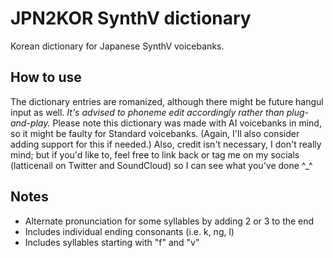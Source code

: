 # JPN2KOR SynthV dictionary
Korean dictionary for Japanese SynthV voicebanks.
## How to use
The dictionary entries are romanized, although there might be future hangul input as well. *It's advised to phoneme edit accordingly rather than plug-and-play.* Please note this dictionary was made with AI voicebanks in mind, so it might be faulty for Standard voicebanks. (Again, I'll also consider adding support for this if needed.)
Also, credit isn't necessary, I don't really mind; but if you'd like to, feel free to link back or tag me on my socials (latticenail on Twitter and SoundCloud) so I can see what you've done ^_^
## Notes
* Alternate pronunciation for some syllables by adding 2 or 3 to the end
* Includes individual ending consonants (i.e. k, ng, l)
* Includes syllables starting with "f" and "v"
